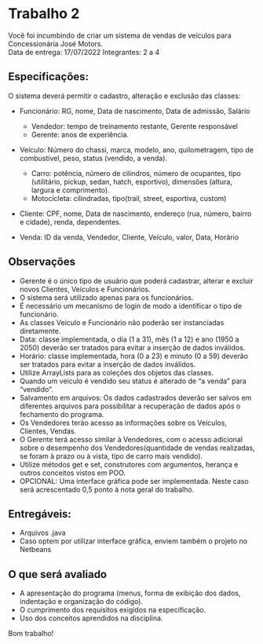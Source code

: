 # Trabalho 2

Você foi incumbindo de criar um sistema de vendas de veículos para Concessionária José Motors.  
Data de entrega: 17/07/2022 
Integrantes: 2 a 4 
 
## Especificações: 

O sistema deverá permitir o cadastro, alteração e exclusão das classes: 
- Funcionário: RG, nome, Data de nascimento, Data de admissão, Salário
    - Vendedor: tempo de treinamento restante, Gerente responsável 
    - Gerente: anos de experiência. 
- Veículo: Número do chassi, marca, modelo, ano, quilometragem, tipo de combustível, peso, status (vendido, a venda). 
    - Carro: potência, número de cilindros, número de ocupantes, tipo (utilitário, pickup, sedan, hatch, esportivo), dimensões (altura, largura e comprimento). 
    - Motocicleta: cilindradas, tipo(trail, street, esportiva, custom) 
 
- Cliente: CPF, nome, Data de nascimento, endereço (rua, número, bairro e cidade), 
renda, dependentes. 
- Venda: ID da venda, Vendedor, Cliente, Veículo, valor, Data, Horário 

## Observações 
- Gerente é o único tipo de usuário que poderá cadastrar, alterar e excluir novos Clientes, Veículos e Funcionários. 
- O sistema será utilizado apenas para os funcionários. 
- É necessário um mecanismo de login de modo a identificar o tipo de funcionário. 
- As classes Veículo e Funcionário não poderão ser instanciadas diretamente. 
- Data: classe implementada, o dia (1 a 31), mês (1 a 12) e ano (1950 a 2050) deverão ser tratados para evitar a inserção de dados inválidos. 
- Horário: classe implementada, hora (0 a 23) e minuto (0 a 59) deverão ser tratados para evitar a inserção de dados inválidos. 
- Utilize ArrayLists para as coleções dos objetos das classes. 
- Quando um veículo é vendido seu status é alterado de “a venda” para “vendido”. 
- Salvamento em arquivos:  Os dados cadastrados deverão ser salvos em diferentes arquivos para possibilitar a recuperação de dados após o fechamento do programa. 
-  Os Vendedores terão acesso as informações sobre os Veículos, Clientes, Vendas. 
-  O Gerente terá acesso similar à Vendedores, com o acesso adicional sobre o desempenho dos Vendedores(quantidade de vendas realizadas, se foram à prazo ou à vista, tipo de carro mais vendido). 
- Utilize métodos get e set, construtores com argumentos, herança e outros conceitos vistos em POO. 
-  OPCIONAL: Uma interface gráfica pode ser implementada. Neste caso será acrescentado 0,5 ponto à nota geral do trabalho. 
 
## Entregáveis: 
- Arquivos .java  
- Caso optem por utilizar interface gráfica, enviem também o projeto no Netbeans

## O que será avaliado 
- A apresentação do programa (menus, forma de exibição dos dados, indentação e organização do código). 
- O cumprimento dos requisitos exigidos na especificação. 
- Uso dos conceitos aprendidos na disciplina. 
 
Bom trabalho!